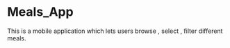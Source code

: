 # Meals_App
This is a mobile application which lets users browse  , select , filter different meals.
